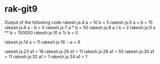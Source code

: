 # rak-git9
Output of the following code 
rakesh.js:4 a =  10 b =  5
rakesh.js:5 a + b =  15
rakesh.js:6 a - b =  5
rakesh.js:7 a * b =  50
rakesh.js:8 a / b =  2
rakesh.js:9 a ** b =  100000
rakesh.js:10 a % b =  0

rakesh.js:14 a =  11
rakesh.js:16 --a = 9

rakesh.js:23 a1 =  16
rakesh.js:26 a1 = 11
rakesh.js:28 a1 =  55
rakesh.js:30 a1 =  11
rakesh.js:32 a1 =  1
rakesh.js:34 a1 =  1
